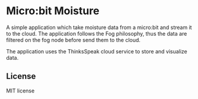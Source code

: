 # Micro:bit Moisture
A simple application which take moisture data from a micro:bit and stream it to the cloud. The application follows the Fog philosophy, thus the data are filtered on the fog node before send them to the cloud.

The application uses the ThinksSpeak cloud service to store and visualize data.

## License
MIT license
